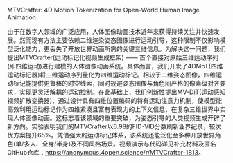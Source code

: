 MTVCrafter: 4D Motion Tokenization for Open-World Human Image Animation

由于在数字人领域的广泛应用，人体图像动画技术近年来获得持续关注并快速发展。然而现有方法主要依赖二维渲染姿态图像进行运动引导，这种限制不仅影响模型泛化能力，更丢失了开放世界动画所需的关键三维信息。为解决这一问题，我们提出MTVCrafter(运动标记化视频生成框架) —— 首个直接对原始三维运动序列(即四维运动)进行建模的人体图像动画系统。具体而言，我们开发了4DMoT(四维运动标记器)将三维运动序列量化为四维运动标记。相较于二维姿态图像，四维运动标记能提供更鲁棒的时空线索，同时规避姿态图像与角色间严格的像素级对齐要求，实现更灵活解耦的运动控制。在此基础上，我们创新性提出MV-DiT(运动感知视频扩散变换器)，通过设计具有四维位置编码的特有运动注意力机制，使模型能高效利用运动标记作为四维紧凑且富有表现力的上下文信息，在复杂三维世界中实现人体图像动画。这标志着该领域的重要突破，为姿态引导的人类视频生成开辟了新方向。实验表明我们的MTVCrafter以6.98的FID-VID分数刷新业界纪录，较次优方案提升65%。凭借强大的运动标记体系，该系统还能泛化至多种开放世界角色(单/多人、全身/半身)及不同风格场景。视频演示与代码详见补充材料及匿名GitHub仓库：<https://anonymous.4open.science/r/MTVCrafter-1B13>。   

